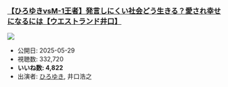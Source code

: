 ### [【ひろゆきvsM-1王者】発言しにくい社会どう生きる？愛され幸せになるには【ウエストランド井口】](https://www.youtube.com/watch?v=5muMuRJ1fQw)
[![](https://img.youtube.com/vi/5muMuRJ1fQw/sddefault.jpg)](https://www.youtube.com/watch?v=5muMuRJ1fQw)
-   公開日: 2025-05-29
-   視聴数: 332,720
-   **いいね数: 4,822**
-   出演者: [ひろゆき](/rehacq_fan/people/ひろゆき "wikilink"), 井口浩之
